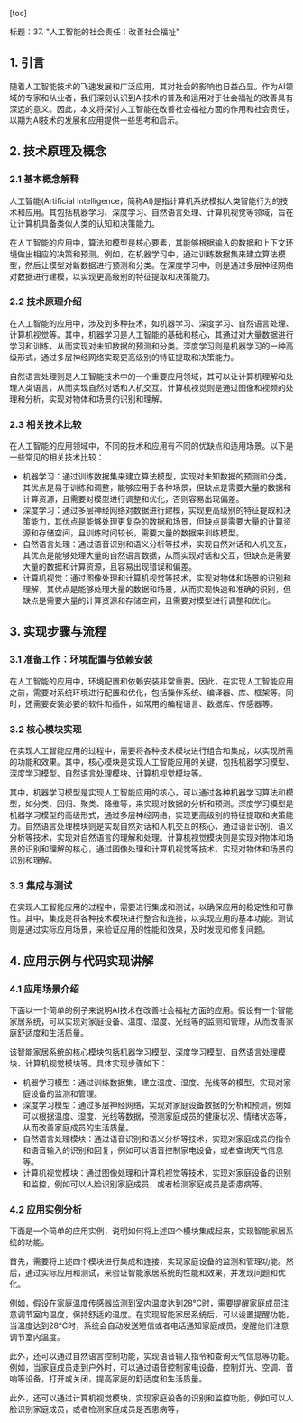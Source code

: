 
[toc]                    
                
                
标题：37. "人工智能的社会责任：改善社会福祉"

## 1. 引言

随着人工智能技术的飞速发展和广泛应用，其对社会的影响也日益凸显。作为AI领域的专家和从业者，我们深刻认识到AI技术的普及和运用对于社会福祉的改善具有深远的意义。因此，本文将探讨人工智能在改善社会福祉方面的作用和社会责任，以期为AI技术的发展和应用提供一些思考和启示。

## 2. 技术原理及概念

### 2.1 基本概念解释

人工智能(Artificial Intelligence，简称AI)是指计算机系统模拟人类智能行为的技术和应用。其包括机器学习、深度学习、自然语言处理、计算机视觉等领域，旨在让计算机具备类似人类的认知和决策能力。

在人工智能的应用中，算法和模型是核心要素，其能够根据输入的数据和上下文环境做出相应的决策和预测。例如，在机器学习中，通过训练数据集来建立算法模型，然后让模型对新数据进行预测和分类。在深度学习中，则是通过多层神经网络对数据进行建模，以实现更高级别的特征提取和决策能力。

### 2.2 技术原理介绍

在人工智能的应用中，涉及到多种技术，如机器学习、深度学习、自然语言处理、计算机视觉等。其中，机器学习是人工智能的基础和核心，其通过对大量数据进行学习和训练，从而实现对未知数据的预测和分类。深度学习则是机器学习的一种高级形式，通过多层神经网络实现更高级别的特征提取和决策能力。

自然语言处理则是人工智能技术中的一个重要应用领域，其可以让计算机理解和处理人类语言，从而实现自然对话和人机交互。计算机视觉则是通过图像和视频的处理和分析，实现对物体和场景的识别和理解。

### 2.3 相关技术比较

在人工智能的应用领域中，不同的技术和应用有不同的优缺点和适用场景。以下是一些常见的相关技术比较：

- 机器学习：通过训练数据集来建立算法模型，实现对未知数据的预测和分类，其优点是易于训练和调整，能够应用于各种场景，但缺点是需要大量的数据和计算资源，且需要对模型进行调整和优化，否则容易出现偏差。
- 深度学习：通过多层神经网络对数据进行建模，实现更高级别的特征提取和决策能力，其优点是能够处理更复杂的数据和场景，但缺点是需要大量的计算资源和存储空间，且训练时间较长，需要大量的数据来训练模型。
- 自然语言处理：通过语音识别和语义分析等技术，实现自然对话和人机交互，其优点是能够处理大量的自然语言数据，从而实现对话和交互，但缺点是需要大量的数据和计算资源，且容易出现错误和偏差。
- 计算机视觉：通过图像处理和计算机视觉等技术，实现对物体和场景的识别和理解，其优点是能够处理大量的数据和场景，从而实现快速和准确的识别，但缺点是需要大量的计算资源和存储空间，且需要对模型进行调整和优化。

## 3. 实现步骤与流程

### 3.1 准备工作：环境配置与依赖安装

在人工智能的应用中，环境配置和依赖安装非常重要。因此，在实现人工智能应用之前，需要对系统环境进行配置和优化，包括操作系统、编译器、库、框架等。同时，还需要安装必要的软件和插件，如常用的编程语言、数据库、传感器等。

### 3.2 核心模块实现

在实现人工智能应用的过程中，需要将各种技术模块进行组合和集成，以实现所需的功能和效果。其中，核心模块是实现人工智能应用的关键，包括机器学习模型、深度学习模型、自然语言处理模块、计算机视觉模块等。

其中，机器学习模型是实现人工智能应用的核心，可以通过各种机器学习算法和模型，如分类、回归、聚类、降维等，来实现对数据的分析和预测。深度学习模型是机器学习模型的高级形式，通过多层神经网络，实现更高级别的特征提取和决策能力。自然语言处理模块则是实现自然对话和人机交互的核心，通过语音识别、语义分析等技术，实现对自然语言的理解和处理。计算机视觉模块则是实现对物体和场景的识别和理解的核心，通过图像处理和计算机视觉等技术，实现对物体和场景的识别和理解。

### 3.3 集成与测试

在实现人工智能应用的过程中，需要进行集成和测试，以确保应用的稳定性和可靠性。其中，集成是将各种技术模块进行整合和连接，以实现应用的基本功能。测试则是通过实际应用场景，来验证应用的性能和效果，及时发现和修复问题。

## 4. 应用示例与代码实现讲解

### 4.1 应用场景介绍

下面以一个简单的例子来说明AI技术在改善社会福祉方面的应用。假设有一个智能家居系统，可以实现对家庭设备、温度、湿度、光线等的监测和管理，从而改善家庭舒适度和生活质量。

该智能家居系统的核心模块包括机器学习模型、深度学习模型、自然语言处理模块、计算机视觉模块等。具体实现步骤如下：

- 机器学习模型：通过训练数据集，建立温度、湿度、光线等的模型，实现对家庭设备的监测和管理。
- 深度学习模型：通过多层神经网络，实现对家庭设备数据的分析和预测，例如可以根据温度、湿度、光线等数据，预测家庭成员的健康状况、情绪状态等，从而改善家庭成员的生活质量。
- 自然语言处理模块：通过语音识别和语义分析等技术，实现对家庭成员的指令和语音输入的识别和回复，例如可以语音控制家电设备，或者查询天气信息等。
- 计算机视觉模块：通过图像处理和计算机视觉等技术，实现对家庭设备的识别和监控，例如可以人脸识别家庭成员，或者检测家庭成员是否患病等。

### 4.2 应用实例分析

下面是一个简单的应用实例，说明如何将上述四个模块集成起来，实现智能家居系统的功能。

首先，需要将上述四个模块进行集成和连接，实现家庭设备的监测和管理功能。然后，通过实际应用和测试，来验证智能家居系统的性能和效果，并发现问题和优化。

例如，假设在家庭温度传感器监测到室内温度达到28°C时，需要提醒家庭成员注意调节室内温度，保持舒适的温度。在实现智能家居系统后，可以设置提醒功能，当温度达到28°C时，系统会自动发送短信或者电话通知家庭成员，提醒他们注意调节室内温度。

此外，还可以通过自然语言控制功能，实现语音输入指令和查询天气信息等功能。例如，当家庭成员走到户外时，可以通过语音控制家电设备，控制灯光、空调、音响等设备，打开或关闭，提高家庭的舒适度和生活质量。

此外，还可以通过计算机视觉模块，实现家庭设备的识别和监控功能，例如可以人脸识别家庭成员，或者检测家庭成员是否患病等，

